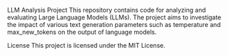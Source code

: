 LLM Analysis Project
This repository contains code for analyzing and evaluating Large Language Models (LLMs). The project aims to investigate the impact of various text generation parameters such as temperature and max_new_tokens on the output of language models.

License
This project is licensed under the MIT License.






